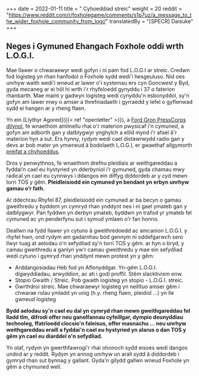 +++
date = 2022-01-11
title = " Cyhoeddiad streic"
weight = 20
reddit = "https://www.reddit.com/r/foxholegame/comments/s1p7uz/a_message_to_the_wider_foxhole_community_from_logi/"
translatedBy = "[SPECR] Daisuke"
+++

## Neges i Gymuned Ehangach Foxhole oddi wrth L.O.G.I.

Mae llawer o chwaraewyr wedi gofyn i ni pam fod L.O.G.I ar streic. Credwn fod logisteg yn rhan hanfodol o Foxhole sydd wedi'i hesgeuluso. Nid oes unrhyw waith wedi'i wneud ar lawer o'i systemau ers cyn Goncwest y Byd, gyda mecaneg ar ei hôl hi wrth i'r rhyfeloedd gynyddu i 37 o faterion rhanbarth. Mae maint y gadwyn logisteg wedi cynyddu'n esbonyddol, sy'n gofyn am lawer mwy o amser a threfniadaeth i gyrraedd y lefel o gyflenwad sydd ei hangen ar y rheng flaen.

Yn ein [Llythyr Agored]({{< ref "openletter" >}}), a [Ford Gron PressCorps dilynol](https://www.youtube.com/watch?v=fv689YaplMo), fe wnaethom amlinellu rhai o'r materion pwysicaf i'n cymuned, a gofyn am adborth gan y datblygwyr ynghylch a ellid mynd i'r afael â'r materion hyn a sut. Ers hynny, rydym wedi cael distawrwydd radio gan y devs ar bob mater yn ymwneud â bodolaeth L.O.G.I, er gwaethaf allgymorth [preifat a chyhoeddus](https://www.reddit.com/r/foxholegame/comments/s0job1/logi_reminder_to_siege_camp/).

Dros y penwythnos, fe wnaethom drefnu pleidlais ar weithgareddau a fyddai’n cael eu hystyried yn dderbyniol i’r gymuned, gyda chamau mwy radical yn cael eu cynnwys i ddangos ein diffyg diddordeb ar y cyd mewn torri TOS y gêm. 
**Pleidleisiodd ein cymuned yn bendant yn erbyn unrhyw gamau o’r fath.**

Ar ddechrau Rhyfel 87, pleidleisiodd ein cymuned ar ba becyn o gamau gweithredu y byddem yn cymryd rhan ynddynt nes i ni gael ymateb gan y datblygwyr. Pan fyddwn yn derbyn ymateb, byddwn yn trafod yr ymateb fel cymuned ac yn penderfynu sut i symud ymlaen o'r fan honno.

Deallwn na fydd llawer yn cytuno â gweithredoedd ac amcanion L.O.G.I. y rhyfel hwn, ond rydym am gadarnhau bod gennym ni oddefgarwch sero llwyr tuag at aelodau o'n sefydliad sy'n torri TOS y gêm. ar hyn o bryd, y camau gweithredu a ganlyn yw’r camau gweithredu y mae ein sefydliad wedi cytuno i gymryd rhan ynddynt mewn protest yn y gêm:

* Arddangosiadau Heb fod yn Aflonyddgar. Yn-gêm L.O.G.I. digwyddiadau, arwyddion, ac ati i godi proffil. Stêm slacktivism enw.
* Stopio Gwaith / Streic. Pob gwaith logisteg yn stopio - L.O.G.I. streic.
* Gwrthdroi streic. Mae chwaraewyr logisteg yn neilltuo amser gêm i chwarae rolau ymladd yn unig (h.y. rheng flaen, pleidiol ...) yn lle gwneud logisteg

**Bydd aelodau sy'n cael eu dal yn cymryd rhan mewn gweithgareddau fel lladd tîm, difrodi offer neu ganolfannau cyfeillgar, dympio deunyddiau technoleg, ffatrïoedd clocsio'n faleisus, offer masnachu ... neu unrhyw weithgareddau eraill a fyddai'n cael eu hystyried yn alarus o dan TOS y gêm yn cael eu diarddel o'n sefydliad.**

Yn olaf, rydym yn gwerthfawrogi'r rhai ohonoch sydd eisoes wedi dangos undod ar y reddit. Rydym yn annog unrhyw un arall sydd â diddordeb i gymryd rhan sut bynnag y gallant. Gyda'n gilydd gallwn wneud Foxhole yn gêm a chymuned well.
